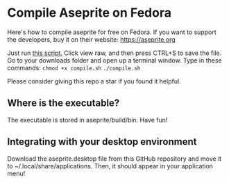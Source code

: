 # Compile Aseprite on Fedora
Here's how to compile aseprite for free on Fedora. If you want to support the developers, buy it on their website: https://aseprite.org

Just run [this script.](compile.sh) Click view raw, and then press CTRL+S to save the file.
Go to your downloads folder and open up a terminal window. Type in these commands:
`chmod +x compile.sh`
`./compile.sh`

Please consider giving this repo a star if you found it helpful.

## Where is the executable?
The executable is stored in aseprite/build/bin. Have fun!

## Integrating with your desktop environment
Download the aseprite.desktop file from this GitHub repository and move it to ~/.local/share/applications.
Then, it should appear in your application menu!
